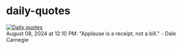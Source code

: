 # daily-quotes
[![Daily quotes](https://github.com/ceepu8/daily-quotes/actions/workflows/daily-quote.yml/badge.svg)](https://github.com/ceepu8/daily-quotes/actions/workflows/daily-quote.yml)<br/>
August 08, 2024 at 12:10 PM: "Applause is a receipt, not a bill." - Dale Carnegie
